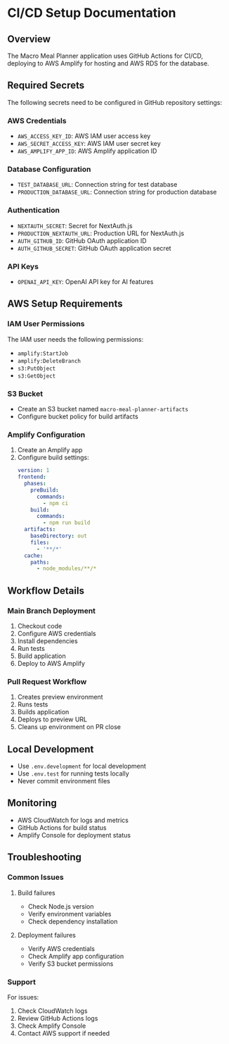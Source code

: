 # CI/CD Setup Documentation

## Overview
The Macro Meal Planner application uses GitHub Actions for CI/CD, deploying to AWS Amplify for hosting and AWS RDS for the database.

## Required Secrets
The following secrets need to be configured in GitHub repository settings:

### AWS Credentials
- `AWS_ACCESS_KEY_ID`: AWS IAM user access key
- `AWS_SECRET_ACCESS_KEY`: AWS IAM user secret key
- `AWS_AMPLIFY_APP_ID`: AWS Amplify application ID

### Database Configuration
- `TEST_DATABASE_URL`: Connection string for test database
- `PRODUCTION_DATABASE_URL`: Connection string for production database

### Authentication
- `NEXTAUTH_SECRET`: Secret for NextAuth.js
- `PRODUCTION_NEXTAUTH_URL`: Production URL for NextAuth.js
- `AUTH_GITHUB_ID`: GitHub OAuth application ID
- `AUTH_GITHUB_SECRET`: GitHub OAuth application secret

### API Keys
- `OPENAI_API_KEY`: OpenAI API key for AI features

## AWS Setup Requirements

### IAM User Permissions
The IAM user needs the following permissions:
- `amplify:StartJob`
- `amplify:DeleteBranch`
- `s3:PutObject`
- `s3:GetObject`

### S3 Bucket
- Create an S3 bucket named `macro-meal-planner-artifacts`
- Configure bucket policy for build artifacts

### Amplify Configuration
1. Create an Amplify app
2. Configure build settings:
   ```yaml
   version: 1
   frontend:
     phases:
       preBuild:
         commands:
           - npm ci
       build:
         commands:
           - npm run build
     artifacts:
       baseDirectory: out
       files:
         - '**/*'
     cache:
       paths:
         - node_modules/**/*
   ```

## Workflow Details

### Main Branch Deployment
1. Checkout code
2. Configure AWS credentials
3. Install dependencies
4. Run tests
5. Build application
6. Deploy to AWS Amplify

### Pull Request Workflow
1. Creates preview environment
2. Runs tests
3. Builds application
4. Deploys to preview URL
5. Cleans up environment on PR close

## Local Development
- Use `.env.development` for local development
- Use `.env.test` for running tests locally
- Never commit environment files

## Monitoring
- AWS CloudWatch for logs and metrics
- GitHub Actions for build status
- Amplify Console for deployment status

## Troubleshooting

### Common Issues
1. Build failures
   - Check Node.js version
   - Verify environment variables
   - Check dependency installation

2. Deployment failures
   - Verify AWS credentials
   - Check Amplify app configuration
   - Verify S3 bucket permissions

### Support
For issues:
1. Check CloudWatch logs
2. Review GitHub Actions logs
3. Check Amplify Console
4. Contact AWS support if needed
